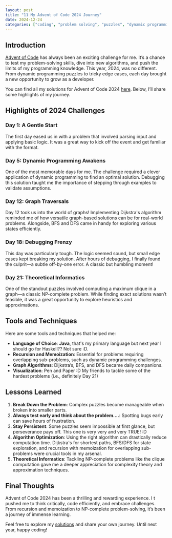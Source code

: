 ```yaml
---
layout: post
title: "11 My Advent of Code 2024 Journey"
date: 2024-12-24
categories: ["coding", "problem solving", "puzzles", "dynamic programming"]
---
```


## Introduction

[Advent of Code](https://adventofcode.com/) has always been an exciting challenge for me. 
It’s a chance to test my problem-solving skills, dive into new algorithms, and push the limits of my programming knowledge. 
This year, 2024, was no different. 
From dynamic programming puzzles to tricky edge cases, each day brought a new opportunity to grow as a developer.

You can find all my solutions for Advent of Code 2024 [here](https://github.com/see-quick/AdventOfCode/tree/main/_2024). 
Below, I’ll share some highlights of my journey.

## Highlights of 2024 Challenges

### Day 1: A Gentle Start
The first day eased us in with a problem that involved parsing input and applying basic logic. 
It was a great way to kick off the event and get familiar with the format.

### Day 5: Dynamic Programming Awakens

One of the most memorable days for me. 
The challenge required a clever application of dynamic programming to find an optimal solution. 
Debugging this solution taught me the importance of stepping through examples to validate assumptions.

### Day 12: Graph Traversals
Day 12 took us into the world of graphs! Implementing Dijkstra's algorithm reminded me of how versatile graph-based solutions can be for real-world problems. Alongside, BFS and DFS came in handy for exploring various states efficiently.

### Day 18: Debugging Frenzy
This day was particularly tough. The logic seemed sound, but small edge cases kept breaking my solution. 
After hours of debugging, I finally found the culprit—a subtle off-by-one error. 
A classic but humbling moment!

### Day 21: Theoretical Informatics
One of the standout puzzles involved computing a maximum clique in a graph—a classic NP-complete problem. 
While finding exact solutions wasn’t feasible, it was a great opportunity to explore heuristics and approximations.

## Tools and Techniques

Here are some tools and techniques that helped me:

- **Language of Choice**: **Java**, that's my primary language but next year I should go for Haskell?? Not sure :D.
- **Recursion and Memoization**: Essential for problems requiring overlapping sub-problems, such as dynamic programming challenges.
- **Graph Algorithms**: Dijkstra’s, BFS, and DFS became daily companions.
- **Visualization**: Pen and Paper :D My friends to tackle some of the hardest problems (i.e., definitely Day 21)

## Lessons Learned

1. **Break Down the Problem**: 
   Complex puzzles become manageable when broken into smaller parts.
2. **Always test early and think about the problem....**: 
   Spotting bugs early can save hours of frustration.
3. **Stay Persistent**: 
   Some puzzles seem impossible at first glance, but perseverance pays off. 
   This one is very very and very TRUE! :D
4. **Algorithm Optimization**: 
   Using the right algorithm can drastically reduce computation time.
   Dijkstra's for shortest paths, BFS/DFS for state exploration, and recursion with memoization for overlapping sub-problems were crucial tools in my arsenal.
5. **Theoretical Informatics**:
   Tackling NP-complete problems like the clique computation gave me a deeper appreciation for complexity theory and approximation techniques.

## Final Thoughts

Advent of Code 2024 has been a thrilling and rewarding experience. I
t pushed me to think critically, code efficiently, and embrace challenges. 
From recursion and memoization to NP-complete problem-solving, it’s been a journey of immense learning.

Feel free to explore my [solutions](https://github.com/see-quick/AdventOfCode/tree/main/_2024) and share your own journey. 
Until next year, happy coding!